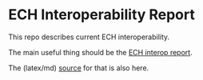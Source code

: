 # ECH Interoperability Report

This repo describes current ECH interoperability. 

The main useful thing should be the [ECH interop report](ech-interop-report.pdf).

The (latex/md) [source](./source) for that is also here.
